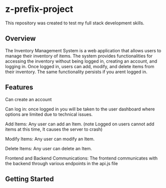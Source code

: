 # z-prefix-project
This repository was created to test my full stack development skills. 

## Overview

The Inventory Management System is a web application that allows users to manage their inventory of items. The system provides functionalities for accessing the inventory without being logged in, creating an account, and logging in. Once logged in, users can add, modify, and delete items from their inventory. The same functionality persists if you arent logged in.

## Features

Can create an account

Can log in: once logged in you will be taken to the user dashboard where options are limited due to technical issues.

Add Items: Any user can add an Item. (note Logged on users cannot add items at this time, It causes the server to crash)

Modify Items: Any user can modify an Item. 

Delete Items: Any user can delete an Item. 

Frontend and Backend Communications: The frontend communicates with the backend through various endpoints in the api.js file

## Getting Started

